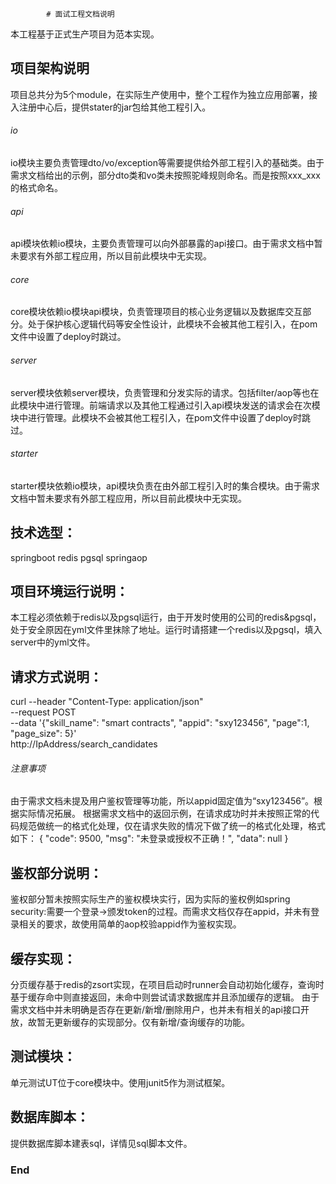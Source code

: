 			# 面试工程文档说明

本工程基于正式生产项目为范本实现。


## 项目架构说明
项目总共分为5个module，在实际生产使用中，整个工程作为独立应用部署，接入注册中心后，提供stater的jar包给其他工程引入。
###### io
io模块主要负责管理dto/vo/exception等需要提供给外部工程引入的基础类。由于需求文档给出的示例，部分dto类和vo类未按照驼峰规则命名。而是按照xxx_xxx的格式命名。
###### api
api模块依赖io模块，主要负责管理可以向外部暴露的api接口。由于需求文档中暂未要求有外部工程应用，所以目前此模块中无实现。
###### core
core模块依赖io模块api模块，负责管理项目的核心业务逻辑以及数据库交互部分。处于保护核心逻辑代码等安全性设计，此模块不会被其他工程引入，在pom文件中设置了deploy时跳过。
###### server
server模块依赖server模块，负责管理和分发实际的请求。包括filter/aop等也在此模块中进行管理。前端请求以及其他工程通过引入api模块发送的请求会在次模块中进行管理。此模块不会被其他工程引入，在pom文件中设置了deploy时跳过。
###### starter
starter模块依赖io模块，api模块负责在由外部工程引入时的集合模块。由于需求文档中暂未要求有外部工程应用，所以目前此模块中无实现。
## 技术选型：
springboot
redis
pgsql
springaop
## 项目环境运行说明：
本工程必须依赖于redis以及pgsql运行，由于开发时使用的公司的redis&pgsql，处于安全原因在yml文件里抹除了地址。运行时请搭建一个redis以及pgsql，填入server中的yml文件。
## 请求方式说明：
curl --header "Content-Type: application/json" \
  --request POST \
  --data '{"skill_name": "smart contracts", "appid": "sxy123456", "page":1, "page_size": 5}' \
  http://IpAddress/search_candidates
###### 注意事项
由于需求文档未提及用户鉴权管理等功能，所以appid固定值为“sxy123456”。根据实际情况拓展。
根据需求文档中的返回示例，在请求成功时并未按照正常的代码规范做统一的格式化处理，仅在请求失败的情况下做了统一的格式化处理，格式如下：
{
    "code": 9500,
    "msg": "未登录或授权不正确！",
    "data": null
}
## 鉴权部分说明：
鉴权部分暂未按照实际生产的鉴权模块实行，因为实际的鉴权例如spring security:需要一个登录->颁发token的过程。而需求文档仅存在appid，并未有登录相关的要求，故使用简单的aop校验appid作为鉴权实现。
## 缓存实现：
分页缓存基于redis的zsort实现，在项目启动时runner会自动初始化缓存，查询时基于缓存命中则直接返回，未命中则尝试请求数据库并且添加缓存的逻辑。
由于需求文档中并未明确是否存在更新/新增/删除用户，也并未有相关的api接口开放，故暂无更新缓存的实现部分。仅有新增/查询缓存的功能。
## 测试模块：
单元测试UT位于core模块中。使用junit5作为测试框架。
## 数据库脚本：
提供数据库脚本建表sql，详情见sql脚本文件。

### End
			
